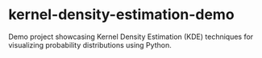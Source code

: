# kernel-density-estimation-demo

Demo project showcasing Kernel Density Estimation (KDE) techniques for visualizing probability distributions using Python.